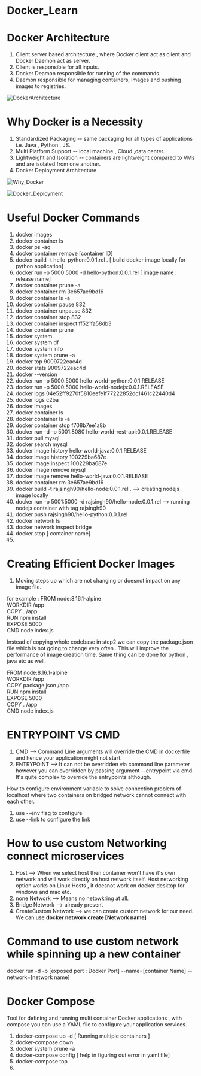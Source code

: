 # Docker_Learn

# Docker Architecture 
1) Client server based architecture , where Docker client act as client and Docker Daemon act as server.
2) Client is responsible for all inputs.
3) Docker Deamon responsible for running of the commands.
4) Daemon responsible for managing containers, images and pushing images to registries.
 
 
 ![DockerArchitecture](https://user-images.githubusercontent.com/24280813/155869228-35d8f5f9-8b14-4069-98a2-c0342a2536b0.JPG)
 
 # Why Docker is a Necessity
 1) Standardized Packaging -- same packaging for all types of applications i.e. Java , Python , JS.
 2) Multi Platform Support -- local machine , Cloud ,data center.
 3) Lightweight and Isolation -- containers are lightweight compared to VMs and are isolated from one another.
 4) Docker Deployment Architecture 

![Why_Docker](https://user-images.githubusercontent.com/24280813/155869456-9d3cc361-5e51-4be1-87b0-0445ed7ff591.JPG)

![Docker_Deployment](https://user-images.githubusercontent.com/24280813/155869518-4d442d59-57ea-432c-9c8c-08e549abd5bd.JPG)

# Useful Docker Commands 

1) docker images
2) docker container ls
3) docker ps -aq
4) docker container remove [container ID]
5) docker build -t hello-python:0.0.1.rel . [ build docker image locally for python application]
6) docker run -p 5000:5000 -d hello-python:0.0.1.rel [ image name : release name]
7) docker container prune -a
8) docker container rm 3e657ae9bd16
9) docker container ls -a
10) docker container pause 832
11) docker container unpause 832
12) docker container stop 832
13) docker container inspect ff521fa58db3
14) docker container prune
15) docker system
16) docker system df
17) docker system info
18) docker system prune -a
19) docker top 9009722eac4d
20) docker stats 9009722eac4d
21) docker --version
22) docker run -p 5000:5000 hello-world-python:0.0.1.RELEASE
23) docker run -p 5000:5000 hello-world-nodejs:0.0.1.RELEASE
24) docker logs 04e52ff9270f5810eefe1f77222852dc1461c22440d4
25) docker logs c2ba
26) docker images
27) docker container ls
28) docker container ls -a
29) docker container stop f708b7ee1a8b
30) docker run -d -p 5001:8080 hello-world-rest-api:0.0.1.RELEASE
31) docker pull mysql
32) docker search mysql
33) docker image history hello-world-java:0.0.1.RELEASE
34) docker image history 100229ba687e
35) docker image inspect 100229ba687e
36) docker image remove mysql
37) docker image remove hello-world-java:0.0.1.RELEASE
38) docker container rm 3e657ae9bd16
39) docker build -t rajsingh90/hello-node:0.0.1.rel .  --> creating nodejs image locally 
40) docker run -p 5001:5000 -d rajsingh90/hello-node:0.0.1.rel  --> running nodejs container with tag rajsingh90
41) docker push rajsingh90/hello-python:0.0.1.rel
42) docker network ls
43) docker network inspect bridge
44) docker stop [ container name] 
45) 


# Creating Efficient Docker Images
1) Moving steps up which are not changing or doesnot impact on any image file.

for example :
FROM node:8.16.1-alpine <br>
WORKDIR /app   <br>
COPY . /app  <br>
RUN npm install  <br>
EXPOSE 5000  <br>
CMD node index.js  <br>

Instead of copying whole codebase in step2 we can copy the package.json file which is not going to change very often . This will improve the performance of image creation time. Same thing can be done for python , java etc as well.

FROM node:8.16.1-alpine <br> 
WORKDIR /app  <br>
COPY package.json /app  <br>
RUN npm install  <br>
EXPOSE 5000  <br>
COPY . /app  <br>
CMD node index.js  <br>

# ENTRYPOINT VS CMD

1) CMD --> Command Line arguments will override the CMD in dockerfile and hence your application might not start.
2) ENTRYPOINT --> It can not be overridden via command line parameter however you can overridden by passing argument --entrypoint via cmd. It's quite complex to override the entrypoints although.

How to configure environment variable to solve connection problem of localhost where two containers on bridged network cannot connect with each other.
1) use --env flag to configure 
2) use --link to configure the link

# How to use custom Networking connect microservices 

1) Host --> When we select host then container won't have it's own network and will work directly on host network itself. Host networking option works on Linux Hosts , it doesnot work on docker desktop for windows and mac etc.
2) none Network --> Means no netowkring at all.
3) Bridge Network --> already present
4) CreateCustom Network --> we can create custom network for our need. We can use **docker network create [Network name]** 

# Command to use custom network while spinning up a new container
docker run -d -p [exposed port : Docker Port] --name=[container Name] --network=[network name]

# Docker Compose 

Tool for defining and running multi container Docker applications , with compose you can use a YAML file to configure your application services.

1) docker-compose up -d  [ Running multiple containers ]
2) docker-compose down
3) docker system prune -a
4) docker-compose config [ help in figuring out error in yaml file]
5) docker-compose top
6) 
